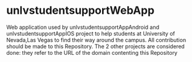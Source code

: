 # unlvstudentsupportWebApp
Web application used by unlvstudentsupportAppAndroid and unlvstudentsupportAppIOS project to help students at University of Nevada,Las Vegas to find their way around the campus. All contribution should be made to this Repository. The 2 other projects are considered done: they refer to the URL of the domain contenting this Repository
